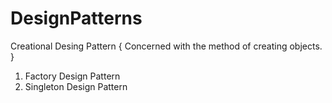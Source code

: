 # DesignPatterns
Creational Desing Pattern { Concerned with the method of creating objects. }
1. Factory Design Pattern 
2. Singleton Design Pattern
